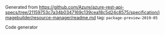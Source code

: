 Generated from https://github.com/Azure/azure-rest-api-specs/tree/21159753c7a34b0347169c139cea18c5d24c8575/specification/imagebuilder/resource-manager/readme.md tag: `package-preview-2019-05`

Code generator 



